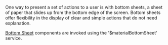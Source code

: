One way to present a set of actions to a user is with bottom sheets, a sheet of paper that slides up from the bottom edge of the screen. Bottom sheets offer flexibility in the display of clear and simple actions that do not need explanation.

[Bottom Sheet](https://www.google.com/design/spec/components/bottom-sheets.html) components are invoked using the '$materialBottomSheet' service.
